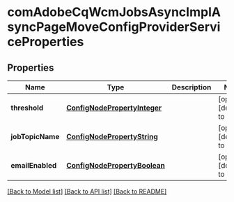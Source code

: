 # comAdobeCqWcmJobsAsyncImplAsyncPageMoveConfigProviderServiceProperties

## Properties
Name | Type | Description | Notes
------------ | ------------- | ------------- | -------------
**threshold** | [**ConfigNodePropertyInteger**](ConfigNodePropertyInteger.md) |  | [optional] [default to null]
**jobTopicName** | [**ConfigNodePropertyString**](ConfigNodePropertyString.md) |  | [optional] [default to null]
**emailEnabled** | [**ConfigNodePropertyBoolean**](ConfigNodePropertyBoolean.md) |  | [optional] [default to null]

[[Back to Model list]](../README.md#documentation-for-models) [[Back to API list]](../README.md#documentation-for-api-endpoints) [[Back to README]](../README.md)


